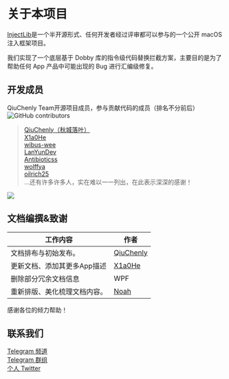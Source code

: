 # 关于本项目

[InjectLib](https://github.com/QiuChenlyOpenSource/91QiuChen)是一个半开源形式、任何开发者经过评审都可以参与的一个公开
macOS 注入框架项目。

我们实现了一个底层基于 Dobby 库的指令级代码替换拦截方案，主要目的是为了帮助任何 App 产品中可能出现的 Bug 进行汇编级修复。

## 开发成员

QiuChenly Team开源项目成员，参与贡献代码的成员（排名不分前后）<br/>
![GitHub contributors](https://img.shields.io/github/contributors/QiuChenly/InjectLib.svg?style=flat-square)<br/>
> [QiuChenly（秋城落叶）](https://www.github.com/QiuChenly)\
> [X1a0He](https://github.com/X1a0He)\
> [wibus-wee](https://github.com/wibus-wee)\
> [LanYunDev](https://github.com/LanYunDev)\
> [Antibioticss](https://github.com/Antibioticss)\
> [wolffya](https://github.com/wolffya)\
> [oilrich25](https://github.com/oilrich25)\
> ...还有许多许多人，实在难以一一列出，在此表示深深的感谢！


<a href="https://github.com/QiuChenly/InjectLib/graphs/contributors">
  <img src="https://contrib.rocks/image?repo=QiuChenly/InjectLib" />
</a>

## 文档编撰&致谢

| 工作内容            | 作者                                        |
|-----------------|-------------------------------------------|
| 文档排布与初始发布。      | [QiuChenly](https://github.com/QiuChenly) |
| 更新文档、添加其更多App描述 | [X1a0He](https://github.com/X1a0He)       |
| 删除部分冗余文档信息      | WPF                                       |
| 重新排版、美化梳理文档内容。  | [Noah](#)                                 |

感谢各位的倾力帮助！

## 联系我们

[Telegram 频道](https://t.me/qiuchenlymac)  \
[Telegram 群组](https://t.me/+f3BWmkjVCzQwYzM1)  \
[个人 Twitter](https://twitter.com/QiuChenly)  
